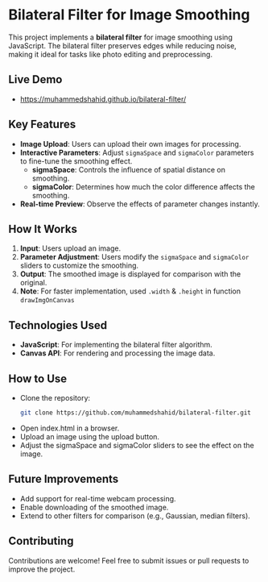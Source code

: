 # Bilateral Filter for Image Smoothing

This project implements a **bilateral filter** for image smoothing using JavaScript. The bilateral filter preserves edges while reducing noise, making it ideal for tasks like photo editing and preprocessing.

## Live Demo
- https://muhammedshahid.github.io/bilateral-filter/

## Key Features
- **Image Upload**: Users can upload their own images for processing.
- **Interactive Parameters**: Adjust `sigmaSpace` and `sigmaColor` parameters to fine-tune the smoothing effect.
  - **sigmaSpace**: Controls the influence of spatial distance on smoothing.
  - **sigmaColor**: Determines how much the color difference affects the smoothing.
- **Real-time Preview**: Observe the effects of parameter changes instantly.

## How It Works
1. **Input**: Users upload an image.
2. **Parameter Adjustment**: Users modify the `sigmaSpace` and `sigmaColor` sliders to customize the smoothing.
3. **Output**: The smoothed image is displayed for comparison with the original.
4. **Note**: For faster implementation, used `.width` & `.height` in function `drawImgOnCanvas`  

## Technologies Used
- **JavaScript**: For implementing the bilateral filter algorithm.
- **Canvas API**: For rendering and processing the image data.

## How to Use
- Clone the repository:
   ```bash
   git clone https://github.com/muhammedshahid/bilateral-filter.git
- Open index.html in a browser.
- Upload an image using the upload button.
- Adjust the sigmaSpace and sigmaColor sliders to see the effect on the image.
## Future Improvements
- Add support for real-time webcam processing.
- Enable downloading of the smoothed image.
- Extend to other filters for comparison (e.g., Gaussian, median filters).
## Contributing
Contributions are welcome! Feel free to submit issues or pull requests to improve the project.
